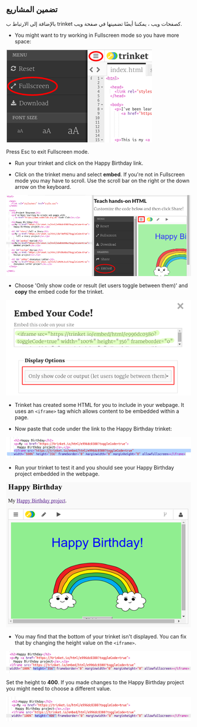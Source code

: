 ## تضمين المشاريع

بالإضافة إلى الارتباط ب trinket كصفحات ويب ، يمكننا أيضًا تضمينها في صفحة ويب.

+ You might want to try working in Fullscreen mode so you have more space:

![لقطة شاشة](images/showcase-fullscreen.png)

Press Esc to exit Fullscreen mode.

+ Run your trinket and click on the Happy Birthday link.

+ Click on the trinket menu and select **embed**. If you're not in Fullscreen mode you may have to scroll. Use the scroll bar on the right or the down arrow on the keyboard.

![لقطة الشاشة](images/showcase-embed-code.png)

+ Choose 'Only show code or result (let users toggle between them)' and **copy** the embed code for the trinket. 

![لقطة الشاشة](images/showcase-embed.png)

+ Trinket has created some HTML for you to include in your webpage. It uses an `<iframe>` tag which allows content to be embedded within a page.

+ Now paste that code under the link to the Happy Birthday trinket:

![لقطة الشاشة](images/showcase-paste-embed.png)

+ Run your trinket to test it and you should see your Happy Birthday project embedded in the webpage. 

![لقطة الشاشة](images/showcase-embed-output.png)

+ You may find that the bottom of your trinket isn't displayed. You can fix that by changing the height value on the `<iframe>`. 

![لقطة الشاشة](images/showcase-embed-height.png)

Set the height to **400**. If you made changes to the Happy Birthday project you might need to choose a different value.

![لقطة الشاشة](images/showcase-embed-fixed.png)
